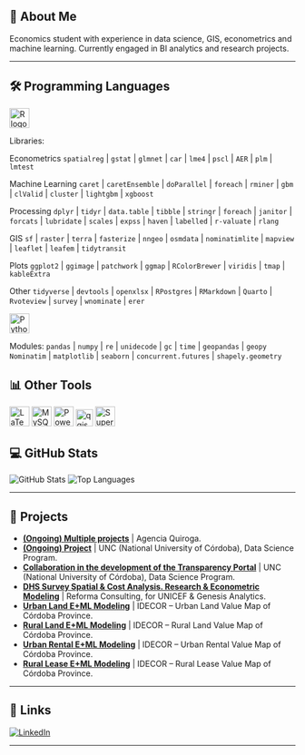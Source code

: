 
<h2 align="left">🚀 About Me</h2>

<p align="left">
  Economics student with experience in data science, GIS, econometrics and machine learning. Currently engaged in BI analytics and research projects.
</p>

---

<h2 align="left">🛠 Programming Languages</h2>

<p align="left">
  <img src="https://img.shields.io/badge/r-%23276DC3.svg?style=for-the-badge&logo=r&logoColor=white" height="35" alt="R logo" /> 
  
Libraries: 

Econometrics `spatialreg` | `gstat` | `glmnet` | `car` | `lme4` |  `pscl` |  `AER` |  `plm` |  `lmtest` 

Machine Learning `caret` | `caretEnsemble` | `doParallel` | `foreach` | `rminer` | `gbm` | `clValid` | `cluster` | `lightgbm` | `xgboost` 

Processing `dplyr` | `tidyr` | `data.table` | `tibble` | `stringr` | `foreach` | `janitor` | `forcats` | `lubridate` | `scales` | `expss` | `haven` | `labelled` | `r-valuate` | `rlang`  

GIS `sf` | `raster` | `terra` | `fasterize` | `nngeo` | `osmdata` | `nominatimlite` | `mapview` | `leaflet` | `leafem` | `tidytransit`  

Plots `ggplot2` | `ggimage` | `patchwork` | `ggmap` | `RColorBrewer` | `viridis` | `tmap` | `kableExtra`  

Other `tidyverse` | `devtools` | `openxlsx` | `RPostgres` |  `RMarkdown` |  `Quarto` | `Rvoteview` | `survey` | `wnominate` | `erer` 


  <img src="https://img.shields.io/badge/python-3670A0?style=for-the-badge&logo=python&logoColor=ffdd54" height="35" alt="Python logo" /> 
  
Modules: `pandas` | `numpy` | `re` | `unidecode` | `gc` | `time` | `geopandas` | `geopy` `Nominatim` | `matplotlib` | `seaborn` | `concurrent.futures` | `shapely.geometry` 


</p>

<h2 align="left">📊 Other Tools</h2>

<p align="left">
  <img src="https://img.shields.io/badge/latex-%23008080.svg?style=for-the-badge&logo=latex&logoColor=white" height="35" alt="LaTeX logo" />
  <img src="https://img.shields.io/badge/mysql-4479A1.svg?style=for-the-badge&logo=mysql&logoColor=white" height="35" alt="MySQL logo" />
  <img src="https://img.shields.io/badge/power_bi-F2C811?style=for-the-badge&logo=powerbi&logoColor=black" height="35" alt="Power BI logo" />
  <img src="https://qgis.github.io/qgis-uni-navigation/logo.svg" height="30" alt="qgis logo"  />
  <img src="https://superset.apache.org/img/superset-logo-horiz-dark.svg" height="35" alt="Superset logo" />
</p>


<h2 align="left">💻 GitHub Stats</h2>

<p align="left">
  <img src="https://github-readme-stats.vercel.app/api?username=stefanobalbo&show_icons=true&theme=calm_pink" alt="GitHub Stats" />
  <img src="https://github-readme-stats.vercel.app/api/top-langs/?username=stefanobalbo&layout=compact&theme=calm_pink" alt="Top Languages" />
</p>

---

<h2 align="left">📂 Projects</h2>

<ul align="left">
  <li><strong><a href="#">(Ongoing) Multiple projects</a></strong> | Agencia Quiroga. </li>
  <li><strong><a href="#">(Ongoing) Project</a></strong> | UNC (National University of Córdoba), Data Science Program. </li>
  <li><strong><a href="https://transparencia.unc.edu.ar/unc-en-cifras">Collaboration in the development of the Transparency Portal</a></strong> | UNC (National University of Córdoba), Data Science Program.</li>
  <li><strong><a href="https://github.com/StefanoBalbo/VAS_Optimization">DHS Survey Spatial & Cost Analysis. Research & Econometric Modeling</a></strong> | Reforma Consulting, for UNICEF & Genesis Analytics.</li>
  <li><strong><a href="https://obs-idecor-mapas-docs.obs.sa-argentina-1.myhuaweicloud.com/m468/Informe%20_VTU_2023.pdf">Urban Land E+ML Modeling</a></strong> | IDECOR – Urban Land Value Map of Córdoba Province.</li>
  <li><strong><a href="https://obs-idecor-mapas-docs.obs.sa-argentina-1.myhuaweicloud.com/m469/Informe_VTR_2023.pdf">Rural Land E+ML Modeling</a></strong> | IDECOR – Rural Land Value Map of Córdoba Province.</li>
  <li><strong><a href="https://obs-idecor-mapas-docs.obs.myhuaweicloud.com/m419/Alquileres_Urbanos_Informe_Final_22_23.pdf">Urban Rental E+ML Modeling</a></strong> | IDECOR – Urban Rental Value Map of Córdoba Province.</li>
  <li><strong><a href="https://www.idecor.gob.ar/wp-content/uploads/2023/05/Arrendamientos-Agricolas-Informe-22-23.pdf">Rural Lease E+ML Modeling</a></strong> | IDECOR – Rural Lease Value Map of Córdoba Province.</li>
</ul>

---

<h2 align="left">🔗 Links</h2>

<p align="left">
  <a href="https://www.linkedin.com/in/stefano-balbo13/">
    <img src="https://img.shields.io/badge/linkedin-0A66C2?style=for-the-badge&logo=linkedin&logoColor=white" alt="LinkedIn" />
  </a>
</p>

---

